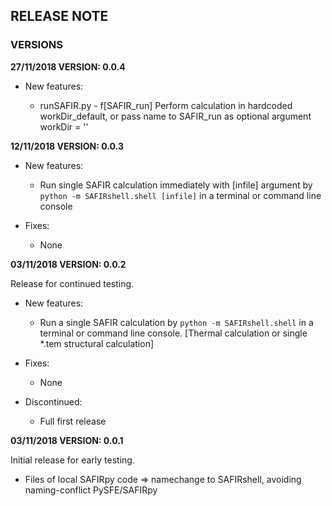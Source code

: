 ## RELEASE NOTE

### VERSIONS

**27/11/2018 VERSION: 0.0.4**

- New features:

    - runSAFIR.py - f[SAFIR_run]
    Perform calculation in hardcoded workDir_default, or pass name to SAFIR_run as optional argument workDir = ''

**12/11/2018 VERSION: 0.0.3**

- New features:

    - Run single SAFIR calculation immediately with [infile] argument by `python -m SAFIRshell.shell [infile]` in a terminal or command line console

- Fixes:

    - None

**03/11/2018 VERSION: 0.0.2**

Release for continued testing.

- New features:

    - Run a single SAFIR calculation by `python -m SAFIRshell.shell` in a terminal or command line console. [Thermal calculation or single \*.tem structural calculation]

- Fixes:

    - None

- Discontinued:

    - Full first release


**03/11/2018 VERSION: 0.0.1**

Initial release for early testing.

- Files of local SAFIRpy code => namechange to SAFIRshell, avoiding naming-conflict PySFE/SAFIRpy